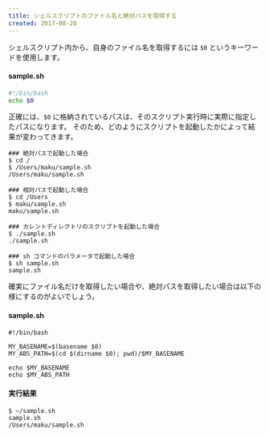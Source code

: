 ```yaml
---
title: シェルスクリプトのファイル名と絶対パスを取得する
created: 2017-08-20
---
```


シェルスクリプト内から、自身のファイル名を取得するには `$0` というキーワードを使用します。

#### sample.sh

~~~ sh
#!/bin/bash
echo $0
~~~

正確には、`$0` に格納されているパスは、そのスクリプト実行時に実際に指定したパスになります。
そのため、どのようにスクリプトを起動したかによって結果が変わってきます。

~~~
### 絶対パスで起動した場合
$ cd /
$ /Users/maku/sample.sh
/Users/maku/sample.sh

### 相対パスで起動した場合
$ cd /Users
$ maku/sample.sh
maku/sample.sh

### カレントディレクトリのスクリプトを起動した場合
$ ./sample.sh
./sample.sh

### sh コマンドのパラメータで起動した場合
$ sh sample.sh
sample.sh
~~~

確実にファイル名だけを取得したい場合や、絶対パスを取得したい場合は以下の様にするのがよいでしょう。

#### sample.sh

~~~
#!/bin/bash

MY_BASENAME=$(basename $0)
MY_ABS_PATH=$(cd $(dirname $0); pwd)/$MY_BASENAME

echo $MY_BASENAME
echo $MY_ABS_PATH
~~~

#### 実行結果

~~~
$ ~/sample.sh
sample.sh
/Users/maku/sample.sh
~~~

